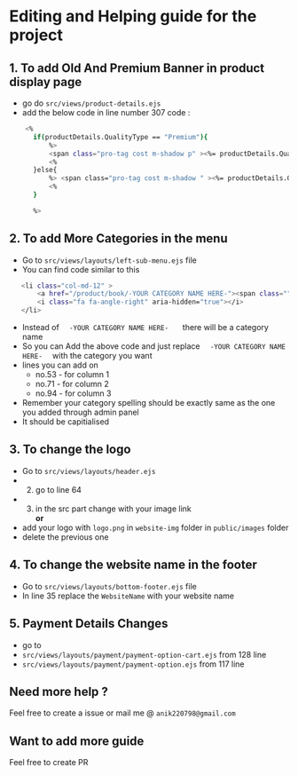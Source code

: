 # Editing and Helping  guide for the project


## 1. To add Old And Premium Banner in product display page
  - go do ` src/views/product-details.ejs `
  - add the below code in line number 307
  code :
  ```bash
      <%
        if(productDetails.QualityType == "Premium"){
            %>
            <span class="pro-tag cost m-shadow p" ><%= productDetails.QualityType %>  </span>
            <%
        }else{
            %> <span class="pro-tag cost m-shadow " ><%= productDetails.QualityType %>  </span>
            <%
        }

        %>
  ```

## 2. To add More Categories in the menu
- Go to `src/views/layouts/left-sub-menu.ejs` file
- You can find code similar to this   
```bash        
   <li class="col-md-12" >
       <a href="/product/book/-YOUR CATEGORY NAME HERE-"><span class="" >- YOUR CATEGORY NAME HERE - </span> </a>
       <i class="fa fa-angle-right" aria-hidden="true"></i>
   </li>        
```  

- Instead of `   -YOUR CATEGORY NAME HERE-    ` there will be a category name
- So you can Add the above code and just replace `   -YOUR CATEGORY NAME HERE-   `  with the category you want
- lines you can add on
   - no.53 - for column 1
   - no.71 - for column 2
   - no.94 - for column 3
- Remember your category spelling should be exactly same as the one you added through admin panel
- It should be capitialised

## 3. To change the logo
- Go to `src/views/layouts/header.ejs`
- 2. go to line 64    
- 3. in the src part change with your image link    
  **or**
- add your logo with `logo.png` in `website-img` folder in `public/images` folder
- delete the previous one


## 4. To change the website name in the footer
- Go to `src/views/layouts/bottom-footer.ejs` file
- In line 35 replace the `WebsiteName` with your website name

## 5. Payment Details Changes
- go to  
- `src/views/layouts/payment/payment-option-cart.ejs` from 128 line
- `src/views/layouts/payment/payment-option.ejs` from 117 line
    
    
    
## Need more help ?

Feel free to create a issue or mail me @ `anik220798@gmail.com`

## Want to add more guide 

Feel free to create PR
